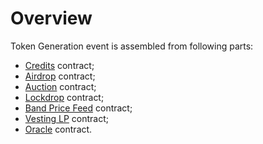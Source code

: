 # Overview

Token Generation event is assembled from following parts:
- [Credits](credits/overview) contract;
- [Airdrop](airdrop/overview) contract;
- [Auction](auction/overview.md) contract;
- [Lockdrop](lockdrop/overview.md) contract;
- [Band Price Feed](price-feed/overview.md) contract;
- [Vesting LP](vesting-lp/overview.md) contract;
- [Oracle](oracle/overview) contract.
